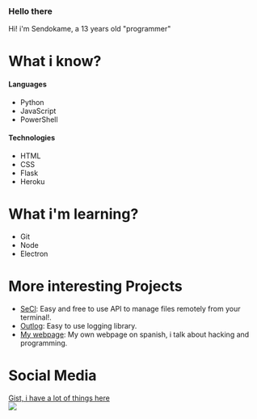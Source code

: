 ### Hello there

Hi! i'm Sendokame, a 13 years old "programmer"<br>

# What i know?
#### Languages
- Python
- JavaScript
- PowerShell

#### Technologies
- HTML
- CSS
- Flask
- Heroku

# What i'm learning?
- Git
- Node
- Electron

# More interesting Projects
- <a href="https://github.com/zsendokame/SeCl">SeCl</a>: Easy and free to use API to manage files remotely from your terminal!.
- <a href="https://github.com/zsendokame/Outlog">Outlog</a>: Easy to use logging library.
- <a href="https://sendokame.netlify.app">My webpage</a>: My own webpage on spanish, i talk about hacking and programming.

# Social Media
<a href="https://gist.github.com/ZSendokame/">Gist, i have a lot of things here</a><br>
<a href="https://discord.gg/aBsCR6pyZj"><img src="https://img.shields.io/badge/Discord-World%20Hacking-blue"/>
